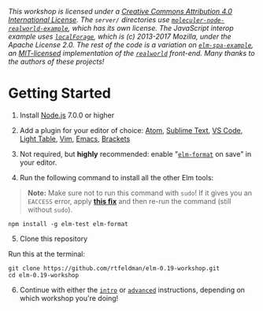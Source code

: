 <i>This workshop is licensed under a <a rel="license" href="http://creativecommons.org/licenses/by/4.0/">Creative Commons Attribution 4.0 International License</a>. The `server/` directories use [`moleculer-node-realworld-example`](https://github.com/gothinkster/moleculer-node-realworld-example-app), which has its own license. The JavaScript interop example uses [`localForage`](https://github.com/localForage/localForage), which is (c) 2013-2017 Mozilla, under the Apache License 2.0. The rest of the code is a variation on [`elm-spa-example`](https://github.com/rtfeldman/elm-spa-example/), an [MIT-licensed](https://github.com/rtfeldman/elm-spa-example/blob/master/LICENSE) implementation of the [`realworld`](https://github.com/gothinkster/realworld) front-end. Many thanks to the authors of these projects!</i>

Getting Started
===============

1. Install [Node.js](http://nodejs.org) 7.0.0 or higher

2. Add a plugin for your editor of choice: [Atom](https://atom.io/packages/language-elm), [Sublime Text](https://packagecontrol.io/packages/Elm%20Language%20Support), [VS Code](https://github.com/sbrink/vscode-elm), [Light Table](https://github.com/rundis/elm-light), [Vim](https://github.com/lambdatoast/elm.vim), [Emacs](https://github.com/jcollard/elm-mode), [Brackets](https://github.com/lepinay/elm-brackets)

3. Not required, but **highly** recommended: enable "[`elm-format`](https://github.com/avh4/elm-format) on save" in your editor.

4. Run the following command to install all the other Elm tools:

> **Note:** Make sure not to run this command with `sudo`! If it gives you an `EACCESS` error, apply [**this fix**](https://docs.npmjs.com/getting-started/fixing-npm-permissions#option-two-change-npms-default-directory) and then re-run the command (still without `sudo`).

```shell
npm install -g elm-test elm-format
```

5. Clone this repository

Run this at the terminal:

```shell
git clone https://github.com/rtfeldman/elm-0.19-workshop.git
cd elm-0.19-workshop
```

6. Continue with either the [`intro`](https://github.com/rtfeldman/elm-0.19-workshop/blob/master/intro/README.md) or [`advanced`](https://github.com/rtfeldman/elm-0.19-workshop/blob/master/advanced/README.md) instructions, depending on which workshop you're doing!
